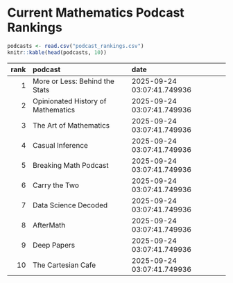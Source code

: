 # Current Mathematics Podcast Rankings


``` r
podcasts <- read.csv("podcast_rankings.csv")
knitr::kable(head(podcasts, 10))
```

| rank | podcast                            | date                       |
|-----:|:-----------------------------------|:---------------------------|
|    1 | More or Less: Behind the Stats     | 2025-09-24 03:07:41.749936 |
|    2 | Opinionated History of Mathematics | 2025-09-24 03:07:41.749936 |
|    3 | The Art of Mathematics             | 2025-09-24 03:07:41.749936 |
|    4 | Casual Inference                   | 2025-09-24 03:07:41.749936 |
|    5 | Breaking Math Podcast              | 2025-09-24 03:07:41.749936 |
|    6 | Carry the Two                      | 2025-09-24 03:07:41.749936 |
|    7 | Data Science Decoded               | 2025-09-24 03:07:41.749936 |
|    8 | AfterMath                          | 2025-09-24 03:07:41.749936 |
|    9 | Deep Papers                        | 2025-09-24 03:07:41.749936 |
|   10 | The Cartesian Cafe                 | 2025-09-24 03:07:41.749936 |
